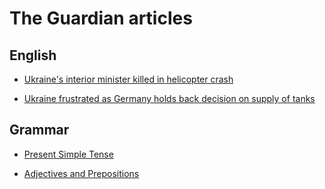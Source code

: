 # The Guardian articles

## English
- [Ukraine's interior minister killed in helicopter crash](/articles/en/ukraine_interior_minister_killed_in_helicopter_crash_brovary_kyiv.md)
* [Ukraine frustrated as Germany holds back decision on supply of tanks](/articles/en/ukraine_frustrated_as_germany_holds_back_decision_on_supply_of_tanks.md)

## Grammar
- [Present Simple Tense](/english-grammar/present_simple_tense.md)
* [Adjectives and Prepositions](/english-grammar/adjectives_and_prepositions.md)
